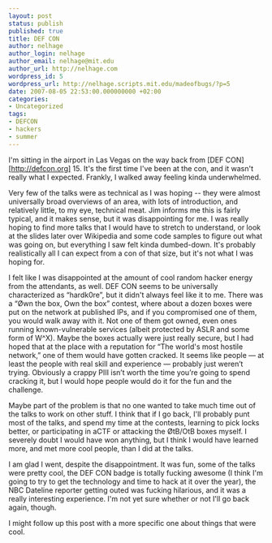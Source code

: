 ```yaml
---
layout: post
status: publish
published: true
title: DEF CON
author: nelhage
author_login: nelhage
author_email: nelhage@mit.edu
author_url: http://nelhage.com
wordpress_id: 5
wordpress_url: http://nelhage.scripts.mit.edu/madeofbugs/?p=5
date: 2007-08-05 22:53:00.000000000 +02:00
categories:
- Uncategorized
tags:
- DEFCON
- hackers
- summer
---
```

I'm sitting in the airport in Las Vegas on the way back from [DEF
CON][http://defcon.org] 15. It's the first time I've been at the con,
and it wasn't really what I expected. Frankly, I walked away feeling
kinda underwhelmed.

Very few of the talks were as technical as I was hoping -- they were
almost universally broad overviews of an area, with lots of
introduction, and relatively little, to my eye, technical meat. Jim
informs me this is fairly typical, and it makes sense, but it was
disappointing for me. I was really hoping to find more talks that I
would have to stretch to understand, or look at the slides later over
Wikipedia and some code samples to figure out what was going on, but
everything I saw felt kinda dumbed-down. It's probably realistically
all I can expect from a con of that size, but it's not what I was
hoping for.

I felt like I was disappointed at the amount of cool random hacker
energy from the attendants, as well. DEF CON seems to be universally
characterized as “hardk0re”, but it didn't always feel like it to
me. There was a “Øwn the box, Own the box” contest, where about a
dozen boxes were put on the network at published IPs, and if you
compromised one of them, you would walk away with it. Not one of them
got owned, even ones running known-vulnerable services (albeit
protected by ASLR and some form of W^X). Maybe the boxes actually were
just really secure, but I had hoped that at the place with a
reputation for “The world's most hostile network,” one of them would
have gotten cracked. It seems like people — at least the people with
real skill and experience — probably just weren’t trying. Obviously a
crappy PIII isn’t worth the time you’re going to spend cracking it,
but I would hope people would do it for the fun and the challenge.

Maybe part of the problem is that no one wanted to take much time out
of the talks to work on other stuff. I think that if I go back, I'll
probably punt most of the talks, and spend my time at the contests,
learning to pick locks better, or participating in aCTF or attacking
the ØtB/OtB boxes myself. I severely doubt I would have won anything,
but I think I would have learned more, and met more cool people, than
I did at the talks.

I am glad I went, despite the disappointment. It was fun, some of the
talks were pretty cool, the DEF CON badge is totally fucking awesome
(I think I'm going to try to get the technology and time to hack at it
over the year), the NBC Dateline reporter getting outed was fucking
hilarious, and it was a really interesting experience. I'm not yet
sure whether or not I'll go back again, though.

I might follow up this post with a more specific one about things that
were cool.
